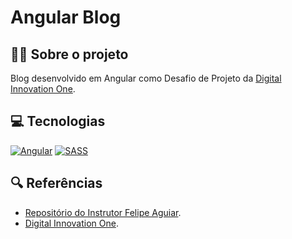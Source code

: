 # Angular Blog

## 👩‍💻 Sobre o projeto
Blog desenvolvido em Angular como Desafio de Projeto da [Digital Innovation One](https://www.dio.me/).


## 💻 Tecnologias
[![Angular](https://img.shields.io/badge/Angular-000?style=for-the-badge&logo=angular&logoColor=7520FF)](https://angular.io/docs)
[![SASS](https://img.shields.io/badge/SASS-000?style=for-the-badge&logo=sass&logoColor=7520FF)](https://developer.mozilla.org/pt-BR/docs/Web/CSS)

## 🔍 Referências
- [Repositório do Instrutor Felipe Aguiar](https://github.com/felipeAguiarCode/angular-blog).
- [Digital Innovation One](https://www.dio.me/).
